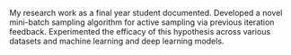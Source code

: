 My research work as a final year student documented.
Developed a novel mini-batch sampling algorithm for active sampling via previous iteration feedback.
Experimented the efficacy of this hypothesis across various datasets and machine learning and deep learning models.
